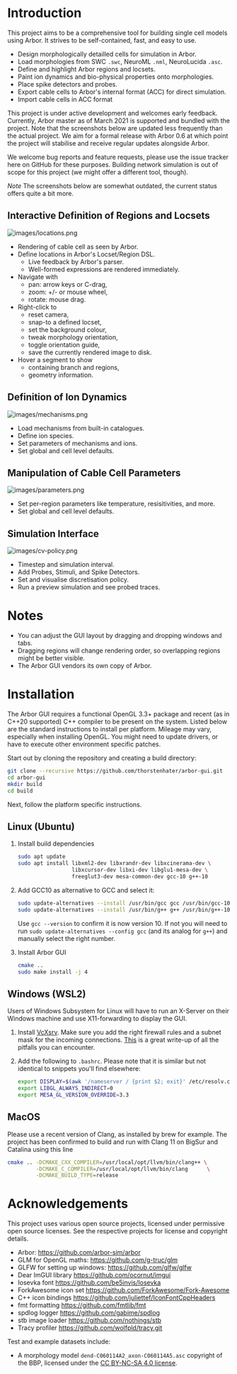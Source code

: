 # Introduction

This project aims to be a comprehensive tool for building single cell
models using Arbor. It strives to be self-contained, fast, and easy to
use.

-   Design morphologically detailled cells for simulation in Arbor.
-   Load morphologies from SWC `.swc`, NeuroML `.nml`, NeuroLucida
    `.asc`.
-   Define and highlight Arbor regions and locsets.
-   Paint ion dynamics and bio-physical properties onto morphologies.
-   Place spike detectors and probes.
-   Export cable cells to Arbor\'s internal format (ACC) for direct
    simulation.
-   Import cable cells in ACC format

This project is under active development and welcomes early feedback.
Currently, Arbor master as of March 2021 is supported and bundled with
the project. Note that the screenshots below are updated less frequently
than the actual project. We aim for a formal release with Arbor 0.6 at
which point the project will stabilise and receive regular updates
alongside Arbor.

We welcome bug reports and feature requests, please use the issue
tracker here on GitHub for these purposes. Building network simulation
is out of scope for this project (we might offer a different tool,
though).

*Note* The screenshots below are somewhat outdated, the current
status offers quite a bit more.

## Interactive Definition of Regions and Locsets

![images/locations.png](images/locations.png)

-   Rendering of cable cell as seen by Arbor.
-   Define locations in Arbor\'s Locset/Region DSL.
    -   Live feedback by Arbor\'s parser.
    -   Well-formed expressions are rendered immediately.
-   Navigate with
    -   pan: arrow keys or C-drag,
    -   zoom: +/- or mouse wheel,
    -   rotate: mouse drag.
-   Right-click to
    -   reset camera,
    -   snap-to a defined locset,
    -   set the background colour,
    -   tweak morphology orientation,
    -   toggle orientation guide,
    -   save the currently rendered image to disk.
-   Hover a segment to show
    -   containing branch and regions,
    -   geometry information.

## Definition of Ion Dynamics

![images/mechanisms.png](images/mechanisms.png)

-   Load mechanisms from built-in catalogues.
-   Define ion species.
-   Set parameters of mechanisms and ions.
-   Set global and cell level defaults.

## Manipulation of Cable Cell Parameters

![images/parameters.png](images/parameters.png)

-   Set per-region parameters like temperature, resisitivities, and
    more.
-   Set global and cell level defaults.

## Simulation Interface

![images/cv-policy.png](images/cv-policy.png)

-   Timestep and simulation interval.
-   Add Probes, Stimuli, and Spike Detectors.
-   Set and visualise discretisation policy.
-   Run a preview simulation and see probed traces.

# Notes

-   You can adjust the GUI layout by dragging and dropping windows and
    tabs.
-   Dragging regions will change rendering order, so overlapping regions
    might be better visible.
-   The Arbor GUI vendors its own copy of Arbor.

# Installation

The Arbor GUI requires a functional OpenGL 3.3+ package and recent (as
in C++20 supported) C++ compiler to be present on the system. Listed
below are the standard instructions to install per platform. Mileage may
vary, especially when installing OpenGL. You might need to update
drivers, or have to execute other environment specific patches.

Start out by cloning the repository and creating a build directory:

```bash
git clone --recursive https://github.com/thorstenhater/arbor-gui.git
cd arbor-gui 
mkdir build
cd build
```
Next, follow the platform specific instructions.

## Linux (Ubuntu)

1.  Install build dependencies
    ``` bash
    sudo apt update 
    sudo apt install libxml2-dev libxrandr-dev libxcinerama-dev \
                     libxcursor-dev libxi-dev libglu1-mesa-dev \
                     freeglut3-dev mesa-common-dev gcc-10 g++-10
    ```
2.  Add GCC10 as alternative to GCC and select it:
    ``` bash
    sudo update-alternatives --install /usr/bin/gcc gcc /usr/bin/gcc-10 10
    sudo update-alternatives --install /usr/bin/g++ g++ /usr/bin/g++-10 10
    ```
    Use `gcc --version` to confirm it is now version 10. If not you will
    need to run `sudo update-alternatives --config gcc` (and its analog for
    `g++`) and manually select the right number.

3.  Install Arbor GUI
    ```bash
    cmake .. 
    sudo make install -j 4
    ```

## Windows (WSL2)

Users of Windows Subsystem for Linux will have to run an X-Server on
their Windows machine and use X11-forwarding to display the GUI.

1.  Install [VcXsrv](https://sourceforge.net/projects/vcxsrv/).
    Make sure you add the right firewall rules and a subnet mask for the
    incoming connections.
    [This](https://github.com/cascadium/wsl-windows-toolbar-launcher#firewall-rules)
    is a great write-up of all the pitfalls you can encounter.

2.  Add the following to `.bashrc`. Please note that it is similar
    but not identical to snippets you\'ll find elsewhere:
    ```bash
    export DISPLAY=$(awk '/nameserver / {print $2; exit}' /etc/resolv.conf 2\>/dev/null):0 
    export LIBGL_ALWAYS_INDIRECT=0
    export MESA_GL_VERSION_OVERRIDE=3.3
    ```
    
## MacOS

Please use a recent version of Clang, as installed by brew for example.
The project has been confirmed to build and run with Clang 11 on BigSur
and Catalina using this line

```bash
cmake .. -DCMAKE_CXX_COMPILER=/usr/local/opt/llvm/bin/clang++ \
         -DCMAKE_C_COMPILER=/usr/local/opt/llvm/bin/clang      \
         -DCMAKE_BUILD_TYPE=release
```
# Acknowledgements

This project uses various open source projects, licensed under
permissive open source licenses. See the respective projects for license
and copyright details.

-   Arbor: <https://github.com/arbor-sim/arbor>
-   GLM for OpenGL maths: <https://github.com/g-truc/glm>
-   GLFW for setting up windows: <https://github.com/glfw/glfw>
-   Dear ImGUI library <https://github.com/ocornut/imgui>
-   Iosevka font <https://github.com/be5invis/Iosevka>
-   ForkAwesome icon set <https://github.com/ForkAwesome/Fork-Awesome>
-   C++ icon bindings <https://github.com/juliettef/IconFontCppHeaders>
-   fmt formatting <https://github.com/fmtlib/fmt>
-   spdlog logger <https://github.com/gabime/spdlog>
-   stb image loader <https://github.com/nothings/stb>
-   Tracy profiler <https://github.com/wolfpld/tracy.git>

Test and example datasets include:

-   A morphology model `dend-C060114A2_axon-C060114A5.asc` copyright of
    the BBP, licensed under the [CC BY-NC-SA 4.0
    license](https://creativecommons.org/licenses/by-nc-sa/4.0/).
